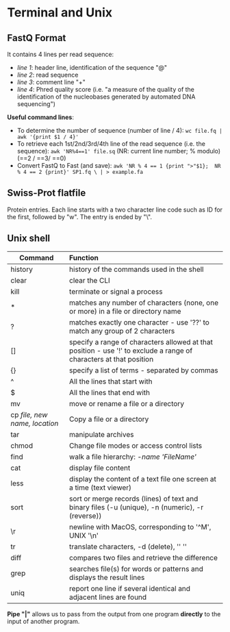 # Terminal and Unix 

## FastQ Format 
It contains 4 lines per read sequence: 
* _line 1_: header line, identification of the sequence "@" 
* _line 2_: read sequence 
* _line 3_: comment line "+"
* _line 4_: Phred quality score (i.e. "a measure of the quality of the identification of the nucleobases generated by automated DNA sequencing")


**Useful command lines**: 
* To determine the number of sequence (number of line / 4): 
`wc file.fq | awk '{print $1 / 4}'`
* To retrieve each 1st/2nd/3rd/4th line of the read sequence (i.e. the sequence): 
`awk 'NR%4==1' file.sq` (NR: current line number; % modulo) (==2 / ==3/ ==0)
* Convert FastQ to Fast (and save): 
`awk 'NR % 4 == 1 {print ">"$1}; 
     NR % 4 == 2 {print}' SP1.fq \
     | > example.fa`
     
## Swiss-Prot flatfile 
Protein entries. Each line starts with a two character line code such as ID for the first, followed by "w\". The entry is ended by "\\". 

## Unix shell 

  Command         | Function        
| --------------- |:----------------|
| history         |history of the commands used in the shell |
| clear           | clear the CLI   |
| kill            | terminate or signal a process |
|*                | matches any number of characters (none, one or more) in a file or directory name|
|? | matches exactly one character - use '??' to match any group of 2 characters|
| [] | specify a range of characters allowed at that position - use '!' to exclude a range of characters at that position |
| {} | specify a list of terms - separated by commas |
| ^ | All the lines that start with | 
| $ | All the lines that end with | 
| mv | move or rename a file or a directory | 
| cp _file, new name, location_ | Copy a file or a directory |
| tar | manipulate archives |
| chmod | Change file modes or access control lists | 
| find | walk a file hierarchy: _-name 'FileName'_ |
| cat | display file content |
| less | display the content of a text file one screen at a time (text viewer)|
| sort | sort or merge records (lines) of text and binary files (-u (unique), -n (numeric), -r (reverse))|
| \r | newline with MacOS, corresponding to '^M', UNIX '\n' |
| tr | translate characters, -d (delete), '' '' |
| diff | compares two files and retrieve the difference |
| grep | searches file(s) for words or patterns and displays the result lines | 
| uniq | report one line if several identical and adjacent lines are found | 




**Pipe "|"** allows us to pass from the output from one program **directly** to the input of another program.

